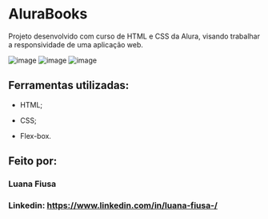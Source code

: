 # AluraBooks

Projeto desenvolvido com curso de HTML e CSS da Alura, visando trabalhar a responsividade de uma aplicação web.

![image](https://github.com/lfiusa/alurabooks/assets/142631493/4cd685be-f365-4904-a9b2-f937ef651170) 
![image](https://github.com/lfiusa/alurabooks/assets/142631493/e9210bf0-5e06-4242-bda6-98438bc35939) ![image](https://github.com/lfiusa/alurabooks/assets/142631493/e6d72c01-bf1f-4439-af73-4f1ff7d8e8b4)


## Ferramentas utilizadas:

* HTML;

* CSS;

* Flex-box.


## Feito por:

### Luana Fiusa

### Linkedin: https://www.linkedin.com/in/luana-fiusa-/

